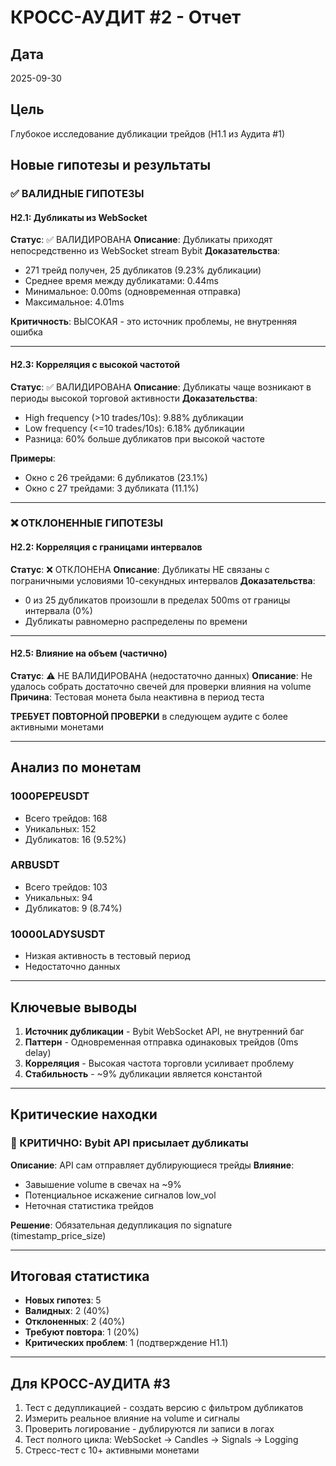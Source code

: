 # КРОСС-АУДИТ #2 - Отчет

## Дата
2025-09-30

## Цель
Глубокое исследование дубликации трейдов (H1.1 из Аудита #1)

## Новые гипотезы и результаты

### ✅ ВАЛИДНЫЕ ГИПОТЕЗЫ

#### H2.1: Дубликаты из WebSocket
**Статус**: ✅ ВАЛИДИРОВАНА
**Описание**: Дубликаты приходят непосредственно из WebSocket stream Bybit
**Доказательства**:
- 271 трейд получен, 25 дубликатов (9.23% дубликации)
- Среднее время между дубликатами: 0.44ms
- Минимальное: 0.00ms (одновременная отправка)
- Максимальное: 4.01ms

**Критичность**: ВЫСОКАЯ - это источник проблемы, не внутренняя ошибка

---

#### H2.3: Корреляция с высокой частотой
**Статус**: ✅ ВАЛИДИРОВАНА
**Описание**: Дубликаты чаще возникают в периоды высокой торговой активности
**Доказательства**:
- High frequency (>10 trades/10s): 9.88% дубликации
- Low frequency (<=10 trades/10s): 6.18% дубликации
- Разница: 60% больше дубликатов при высокой частоте

**Примеры**:
- Окно с 26 трейдами: 6 дубликатов (23.1%)
- Окно с 27 трейдами: 3 дубликата (11.1%)

---

### ❌ ОТКЛОНЕННЫЕ ГИПОТЕЗЫ

#### H2.2: Корреляция с границами интервалов
**Статус**: ❌ ОТКЛОНЕНА
**Описание**: Дубликаты НЕ связаны с пограничными условиями 10-секундных интервалов
**Доказательства**:
- 0 из 25 дубликатов произошли в пределах 500ms от границы интервала (0%)
- Дубликаты равномерно распределены по времени

---

#### H2.5: Влияние на объем (частично)
**Статус**: ⚠️  НЕ ВАЛИДИРОВАНА (недостаточно данных)
**Описание**: Не удалось собрать достаточно свечей для проверки влияния на volume
**Причина**: Тестовая монета была неактивна в период теста

**ТРЕБУЕТ ПОВТОРНОЙ ПРОВЕРКИ** в следующем аудите с более активными монетами

---

## Анализ по монетам

### 1000PEPEUSDT
- Всего трейдов: 168
- Уникальных: 152
- Дубликатов: 16 (9.52%)

### ARBUSDT
- Всего трейдов: 103
- Уникальных: 94
- Дубликатов: 9 (8.74%)

### 10000LADYSUSDT
- Низкая активность в тестовый период
- Недостаточно данных

---

## Ключевые выводы

1. **Источник дубликации** - Bybit WebSocket API, не внутренний баг
2. **Паттерн** - Одновременная отправка одинаковых трейдов (0ms delay)
3. **Корреляция** - Высокая частота торговли усиливает проблему
4. **Стабильность** - ~9% дубликации является константой

---

## Критические находки

### 🔴 КРИТИЧНО: Bybit API присылает дубликаты
**Описание**: API сам отправляет дублирующиеся трейды
**Влияние**:
- Завышение volume в свечах на ~9%
- Потенциальное искажение сигналов low_vol
- Неточная статистика трейдов

**Решение**: Обязательная дедупликация по signature (timestamp_price_size)

---

## Итоговая статистика

- **Новых гипотез**: 5
- **Валидных**: 2 (40%)
- **Отклоненных**: 2 (40%)
- **Требуют повтора**: 1 (20%)
- **Критических проблем**: 1 (подтверждение H1.1)

---

## Для КРОСС-АУДИТА #3

1. Тест с дедупликацией - создать версию с фильтром дубликатов
2. Измерить реальное влияние на volume и сигналы
3. Проверить логирование - дублируются ли записи в логах
4. Тест полного цикла: WebSocket → Candles → Signals → Logging
5. Стресс-тест с 10+ активными монетами